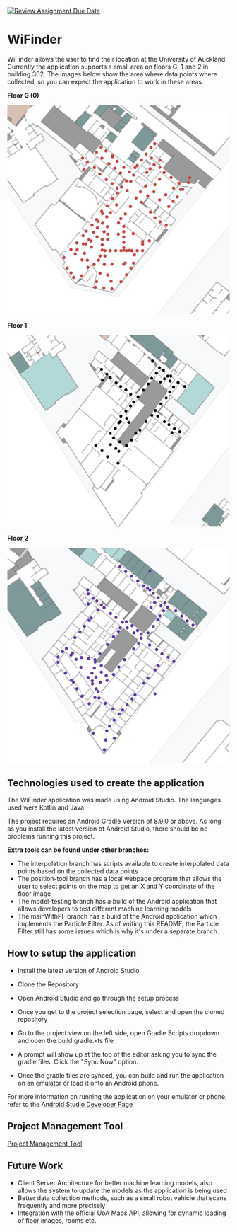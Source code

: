 [![Review Assignment Due Date](https://classroom.github.com/assets/deadline-readme-button-22041afd0340ce965d47ae6ef1cefeee28c7c493a6346c4f15d667ab976d596c.svg)](https://classroom.github.com/a/4-04QCSZ)

# WiFinder
WiFinder allows the user to find their location at the University of Auckland. Currently the application supports a small area on floors G, 1 and 2 in building 302. The images below show the area where data points where collected, so you can expect the application to work in these areas.

**Floor G (0)**

![Floor 0 Data](https://github.com/uoa-compsci399-2025-s1/capstone-project-2025-s1-team-7/blob/main/WiFi-Scan-Data-Images/Floor-0.png)

**Floor 1**

![Floor 1 Data](https://github.com/uoa-compsci399-2025-s1/capstone-project-2025-s1-team-7/blob/main/WiFi-Scan-Data-Images/Floor-1.png)

**Floor 2**

![Floor 2 Data](https://github.com/uoa-compsci399-2025-s1/capstone-project-2025-s1-team-7/blob/main/WiFi-Scan-Data-Images/Floor-2.png)

## Technologies used to create the application
The WiFinder application was made using Android Studio. The languages used were Kotlin and Java.

The project requires an Android Gradle Version of 8.9.0 or above. As long as you install the latest version of Android Studio, there should be no problems running this project.

**Extra tools can be found under other branches:**
- The interpolation branch has scripts available to create interpolated data points based on the collected data points
- The position-tool branch has a local webpage program that allows the user to select points on the map to get an X and Y coordinate of the floor image
- The model-testing branch has a build of the Android application that allows developers to test different machine learning models
- The mainWithPF branch has a build of the Android application which implements the Particle Filter. As of writing this README, the Particle Filter still has some issues which is why it's under a separate branch.

## How to setup the application
- Install the latest version of Android Studio
- Clone the Repository
- Open Android Studio and go through the setup process
- Once you get to the project selection page, select and open the cloned repository

- Go to the project view on the left side, open Gradle Scripts dropdown and open the build.gradle.kts file
- A prompt will show up at the top of the editor asking you to sync the gradle files. Click the "Sync Now" option.

- Once the gradle files are synced, you can build and run the application on an emulator or load it onto an Android phone.

For more information on running the application on your emulator or phone, refer to the [Android Studio Developer Page](https://developer.android.com/studio/run/device)

## Project Management Tool
[Project Management Tool](https://github.com/orgs/uoa-compsci399-2025-s1/projects/24)

## Future Work
- Client Server Architecture for better machine learning models, also allows the system to update the models as the application is being used
- Better data collection methods, such as a small robot vehicle that scans frequently and more precisely
- Integration with the official UoA Maps API, allowing for dynamic loading of floor images, rooms etc.
